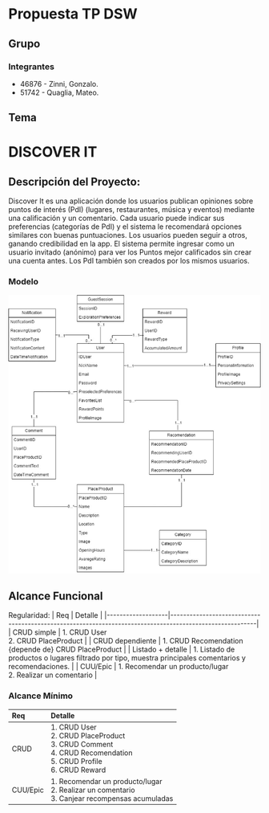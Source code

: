 # Propuesta TP DSW

## Grupo

### Integrantes
- 46876 - Zinni, Gonzalo.
- 51742 - Quaglia, Mateo.

## Tema
# DISCOVER IT

## Descripción del Proyecto:

Discover It es una aplicación donde los usuarios publican opiniones sobre puntos de interés (PdI) (lugares, restaurantes, música y eventos) mediante una calificación y un comentario. Cada usuario puede indicar sus preferencias (categorías de PdI) y el sistema le recomendará opciones similares con buenas puntuaciones. Los usuarios pueden seguir a otros, ganando credibilidad en la app. El sistema permite ingresar como un usuario invitado (anónimo) para ver los Puntos mejor calificados sin crear una cuenta antes. Los PdI también son creados por los mismos usuarios.

### Modelo
![imagen del modelo](Esquema_DCD_TP_DSW.jpg)


## Alcance Funcional 

Regularidad:
| Req               | Detalle                                                                                                 |
|-------------------|---------------------------------------------------------------------------------------------------------|
| CRUD simple       | 1. CRUD User <br> 2. CRUD PlaceProduct                                                                       |
| CRUD dependiente  | 1. CRUD Recomendation {depende de} CRUD PlaceProduct                                                    |
| Listado + detalle | 1. Listado de productos o lugares filtrado por tipo, muestra principales comentarios y recomendaciones. |
| CUU/Epic          | 1. Recomendar un producto/lugar <br> 2. Realizar un comentario                                               |  

### Alcance Mínimo

| Req      | Detalle  |
|:-|:-|
| CRUD     | 1. CRUD User<br> 2. CRUD PlaceProduct <br>3. CRUD Comment <br>4. CRUD Recomendation <br>5. CRUD Profile<br> 6. CRUD Reward |
| CUU/Epic | 1. Recomendar un producto/lugar <br>2. Realizar un comentario <br>3. Canjear recompensas acumuladas |